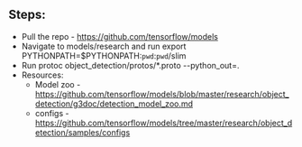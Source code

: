 
## Steps:

  - Pull the repo - https://github.com/tensorflow/models
  - Navigate to models/research and run export PYTHONPATH=$PYTHONPATH:`pwd`:`pwd`/slim
  - Run protoc object_detection/protos/*.proto --python_out=.
  - Resources:
    - Model zoo - https://github.com/tensorflow/models/blob/master/research/object_detection/g3doc/detection_model_zoo.md
    - configs - https://github.com/tensorflow/models/tree/master/research/object_detection/samples/configs

